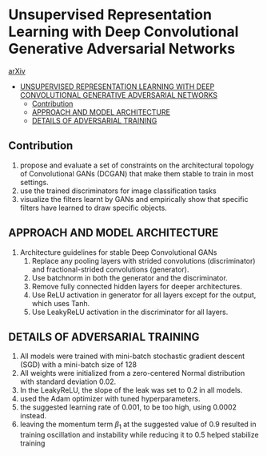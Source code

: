 # Unsupervised Representation Learning with Deep Convolutional Generative Adversarial Networks
[arXiv](https://arxiv.org/abs/1511.06434)

<!-- toc orderedList:0 depthFrom:1 depthTo:6 -->

* [UNSUPERVISED REPRESENTATION LEARNING WITH DEEP CONVOLUTIONAL GENERATIVE ADVERSARIAL NETWORKS](#unsupervised-representation-learning-with-deep-convolutional-generative-adversarial-networks)
  * [Contribution](#contribution)
  * [APPROACH AND MODEL ARCHITECTURE](#approach-and-model-architecture)
  * [DETAILS OF ADVERSARIAL TRAINING](#details-of-adversarial-training)

<!-- tocstop -->

## Contribution
1. propose and evaluate a set of constraints on the architectural topology of Convolutional GANs (DCGAN) that make them stable to train in most settings.
2. use the trained discriminators for image classification tasks
3. visualize the filters learnt by GANs and empirically show that specific filters have learned to draw specific objects.

## APPROACH AND MODEL ARCHITECTURE
1. Architecture guidelines for stable Deep Convolutional GANs
   1. Replace any pooling layers with strided convolutions (discriminator) and fractional-strided convolutions (generator).
   2. Use batchnorm in both the generator and the discriminator.
   3. Remove fully connected hidden layers for deeper architectures.
   4. Use ReLU activation in generator for all layers except for the output, which uses Tanh.
   5. Use LeakyReLU activation in the discriminator for all layers.

## DETAILS OF ADVERSARIAL TRAINING
1. All models were trained with mini-batch stochastic gradient descent (SGD) with a mini-batch size of 128
2. All weights were initialized from a zero-centered Normal distribution with standard deviation 0.02.
3. In the LeakyReLU, the slope of the leak was set to 0.2 in all models.
4. used the Adam optimizer with tuned hyperparameters.
5. the suggested learning rate of 0.001, to be too high, using 0.0002 instead.
6. leaving the momentum term $\beta_1$ at the suggested value of 0.9 resulted in training oscillation and instability while reducing it to 0.5 helped stabilize training
